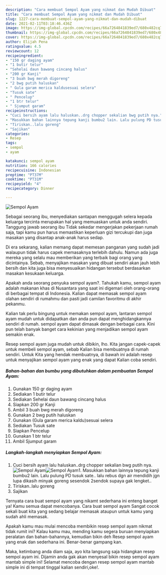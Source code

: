 ```yaml
---
description: "Cara membuat Sempol Ayam yang nikmat dan Mudah Dibuat"
title: "Cara membuat Sempol Ayam yang nikmat dan Mudah Dibuat"
slug: 1227-cara-membuat-sempol-ayam-yang-nikmat-dan-mudah-dibuat
date: 2021-02-11T03:18:46.436Z
image: https://img-global.cpcdn.com/recipes/66a7264841839ed7/680x482cq70/sempol-ayam-foto-resep-utama.jpg
thumbnail: https://img-global.cpcdn.com/recipes/66a7264841839ed7/680x482cq70/sempol-ayam-foto-resep-utama.jpg
cover: https://img-global.cpcdn.com/recipes/66a7264841839ed7/680x482cq70/sempol-ayam-foto-resep-utama.jpg
author: Elijah Pena
ratingvalue: 4.5
reviewcount: 12
recipeingredient:
- "150 gr daging ayam"
- "1 butir telur"
- "Sehelai daun bawang cincang halus"
- "200 gr Kanji"
- "3 buah bwg merah digoreng"
- "2 bwg putih haluskan"
- " Gula garam merica kaldusesuai selera"
- "Tusuk sate"
- " Pencelup"
- "1 btr telur"
- " Sjumput garam"
recipeinstructions:
- "Cuci bersih ayam lalu haluskan..drg chopper sekalian bwg putih nya."
- "Masukkan bahan lainnya tepung kanji bumbu2 lain. Lalu pulung PD tusuk sate.. lalu rebus dgn air mendidih jgn lupa dikasih minyak goreng sesendok 2sendok supaya gak lengket.."
- "Tiriskan..lalu goreng"
- "Sajikan"
categories:
- Resep
tags:
- sempol
- ayam

katakunci: sempol ayam 
nutrition: 166 calories
recipecuisine: Indonesian
preptime: "PT37M"
cooktime: "PT31M"
recipeyield: "4"
recipecategory: Dinner

---
```



![Sempol Ayam](https://img-global.cpcdn.com/recipes/66a7264841839ed7/680x482cq70/sempol-ayam-foto-resep-utama.jpg)

Sebagai seorang ibu, menyediakan santapan menggugah selera kepada keluarga tercinta merupakan hal yang memuaskan untuk anda sendiri. Tanggung jawab seorang ibu Tidak sekedar mengerjakan pekerjaan rumah saja, tapi kamu pun harus memastikan keperluan gizi tercukupi dan juga masakan yang disantap anak-anak harus sedap.

Di era  sekarang, kalian memang dapat memesan panganan yang sudah jadi walaupun tidak harus capek memasaknya terlebih dahulu. Namun ada juga mereka yang selalu mau memberikan yang terbaik bagi orang yang dicintainya. Sebab, menyajikan masakan yang dibuat sendiri akan jauh lebih bersih dan kita juga bisa menyesuaikan hidangan tersebut berdasarkan masakan kesukaan keluarga. 



Apakah anda seorang penyuka sempol ayam?. Tahukah kamu, sempol ayam adalah makanan khas di Nusantara yang saat ini digemari oleh orang-orang di berbagai tempat di Indonesia. Kalian dapat memasak sempol ayam olahan sendiri di rumahmu dan pasti jadi camilan favoritmu di akhir pekanmu.

Kalian tak perlu bingung untuk memakan sempol ayam, lantaran sempol ayam mudah untuk didapatkan dan anda pun dapat menghidangkannya sendiri di rumah. sempol ayam dapat dimasak dengan berbagai cara. Kini pun telah banyak banget cara kekinian yang menjadikan sempol ayam semakin enak.

Resep sempol ayam juga mudah untuk dibikin, lho. Kita jangan capek-capek untuk membeli sempol ayam, sebab Kalian bisa membuatnya di rumah sendiri. Untuk Kita yang hendak membuatnya, di bawah ini adalah resep untuk menyajikan sempol ayam yang enak yang dapat Kalian coba sendiri.

<!--inarticleads1-->

##### Bahan-bahan dan bumbu yang dibutuhkan dalam pembuatan Sempol Ayam:

1. Gunakan 150 gr daging ayam
1. Sediakan 1 butir telur
1. Sediakan Sehelai daun bawang cincang halus
1. Siapkan 200 gr Kanji
1. Ambil 3 buah bwg merah digoreng
1. Gunakan 2 bwg putih haluskan
1. Gunakan  (Gula garam merica kaldu)sesuai selera
1. Sediakan Tusuk sate
1. Siapkan  Pencelup
1. Gunakan 1 btr telur
1. Ambil  Sjumput garam




<!--inarticleads2-->

##### Langkah-langkah menyiapkan Sempol Ayam:

1. Cuci bersih ayam lalu haluskan..drg chopper sekalian bwg putih nya.
<img src="https://img-global.cpcdn.com/steps/2ba8656be7f625a5/160x128cq70/sempol-ayam-langkah-memasak-1-foto.jpg" alt="Sempol Ayam"><img src="https://img-global.cpcdn.com/steps/1175b8c7f8c4ce51/160x128cq70/sempol-ayam-langkah-memasak-1-foto.jpg" alt="Sempol Ayam">1. Masukkan bahan lainnya tepung kanji bumbu2 lain. Lalu pulung PD tusuk sate.. lalu rebus dgn air mendidih jgn lupa dikasih minyak goreng sesendok 2sendok supaya gak lengket..
1. Tiriskan..lalu goreng
1. Sajikan




Ternyata cara buat sempol ayam yang nikamt sederhana ini enteng banget ya! Kamu semua dapat mencobanya. Cara buat sempol ayam Sangat cocok sekali buat kita yang sedang belajar memasak ataupun untuk kamu yang sudah ahli memasak.

Apakah kamu mau mulai mencoba membikin resep sempol ayam nikmat tidak rumit ini? Kalau kamu mau, mending kamu segera buruan menyiapkan peralatan dan bahan-bahannya, kemudian bikin deh Resep sempol ayam yang enak dan sederhana ini. Benar-benar gampang kan. 

Maka, ketimbang anda diam saja, ayo kita langsung saja hidangkan resep sempol ayam ini. Dijamin anda gak akan menyesal bikin resep sempol ayam mantab simple ini! Selamat mencoba dengan resep sempol ayam mantab simple ini di tempat tinggal kalian sendiri,oke!.

